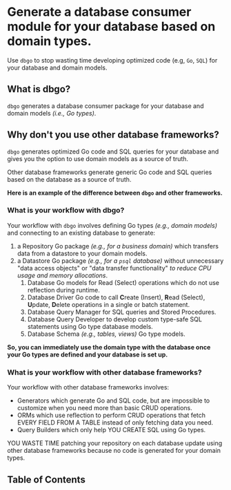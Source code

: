 # Generate a database consumer module for your database based on domain types.

Use `dbgo` to stop wasting time developing optimized code (e.g, `Go`, `SQL`) for your database and domain models.

## What is dbgo?

`dbgo` generates a database consumer package for your database and domain models _(i.e., Go types)_.

## Why don't you use other database frameworks?

`dbgo` generates optimized Go code and SQL queries for your database and gives you the option to use domain models as a source of truth.

Other database frameworks generate generic Go code and SQL queries based on the database as a source of truth.

**Here is an example of the difference between `dbgo` and other frameworks.**

### What is your workflow with dbgo?

Your workflow with `dbgo` involves defining Go types _(e.g., domain models)_ and connecting to an existing database to generate:
1. a Repository Go package _(e.g., for a business domain)_ which transfers data from a datastore to your domain models.
2. a Datastore Go package _(e.g., for a `psql` database)_ without unnecessary "data access objects" or "data transfer functionality" _to reduce CPU usage and memory allocations_.
   1. Database Go models for Read (Select) operations which do not use reflection during runtime.
   2. Database Driver Go code to call **C**reate (Insert), **R**ead (Select), **U**pdate, **D**elete operations in a single or batch statement.
   3. Database Query Manager for SQL queries and Stored Procedures.
   4. Database Query Developer to develop custom type-safe SQL statements using Go type database models.
   5. Database Schema _(e.g., tables, views)_ Go type models.

**So, you can immediately use the domain type with the database once your Go types are defined and your database is set up.**

### What is your workflow with other database frameworks?

Your workflow with other database frameworks involves:
- Generators which generate Go and SQL code, but are impossible to customize when you need more than basic CRUD operations.
- ORMs which use reflection to perform CRUD operations that fetch EVERY FIELD FROM A TABLE instead of only fetching data you need.
- Query Builders which only help YOU CREATE SQL using Go types.

YOU WASTE TIME patching your repository on each database update using other database frameworks because no code is generated for your domain types.

## Table of Contents
